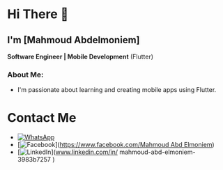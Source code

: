 # Hi There 👋  
## I'm [Mahmoud Abdelmoniem]  
**Software Engineer | Mobile Development** (Flutter)

### About Me:
- I'm passionate about learning and creating mobile apps using Flutter.

# Contact Me
- [![WhatsApp](https://img.shields.io/badge/WhatsApp-25D366?style=for-the-badge&logo=whatsapp&logoColor=white)](https://wa.me/01124726782)
- [![Facebook](https://img.shields.io/badge/Facebook-1877F2?style=for-the-badge&logo=facebook&logoColor=white)]([https://www.facebook.com/Mahmoud Abd Elmoniem](https://www.facebook.com/profile.php?id=100021759272233))
- [![LinkedIn](https://img.shields.io/badge/LinkedIn-0A66C2?style=for-the-badge&logo=linkedin&logoColor=white)](www.linkedin.com/in/
mahmoud-abd-elmoniem-3983b7257
)


